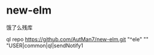 # new-elm
饿了么残库

ql repo https://github.com/AutMan7/new-elm.git "^ele" "" "USER|common|ql|sendNotify1
